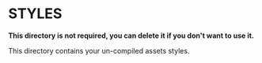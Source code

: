 # STYLES

**This directory is not required, you can delete it if you don't want to use it.**

This directory contains your un-compiled assets styles.